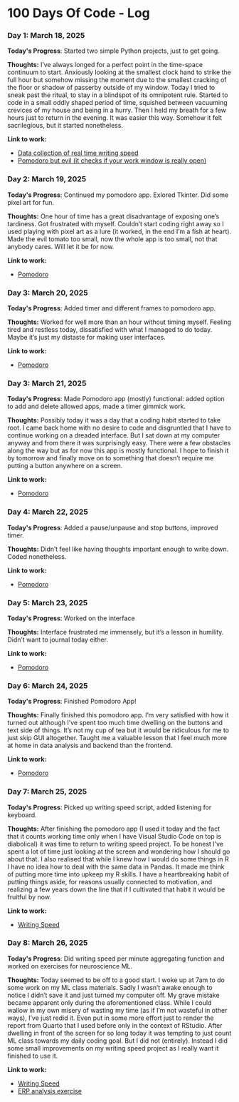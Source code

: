 # 100 Days Of Code - Log

### Day 1: March 18, 2025 

**Today's Progress**: Started two simple Python projects, just to get going.

**Thoughts:** I’ve always longed for a perfect point in the time-space continuum to start. Anxiously looking at the smallest clock hand to strike the full hour but somehow missing the moment due to the smallest cracking of the floor or shadow of passerby outside of my window. Today I tried to sneak past the ritual, to stay in a blindspot of its omnipotent rule. Started to code in a small oddly shaped period of time, squished between vacuuming crevices of my house and being in a hurry. Then I held my breath for a few hours just to return in the evening. 
It was easier this way. Somehow it felt sacrilegious, but it started nonetheless. 

**Link to work:** 
- [Data collection of real time writing speed](https://github.com/amklb/Writing-Speed)
- [Pomodoro but evil (it checks if your work window is really open)](https://github.com/amklb/Panopticon-Pomodoro)

### Day 2: March 19, 2025 

**Today's Progress**: Continued my pomodoro app. Exlored Tkinter. Did some pixel art for fun. 

**Thoughts:** One hour of time has a great disadvantage of exposing one’s tardiness. Got frustrated with myself. Couldn’t start coding right away so I used playing with pixel art as a lure (it worked, in the end I’m a fish at heart). Made the evil tomato too small, now the whole app is too small, not that anybody cares. Will let it be for now. 

**Link to work:** 
- [Pomodoro](https://github.com/amklb/Panopticon-Pomodoro)

### Day 3: March 20, 2025 

**Today's Progress**: Added timer and different frames to pomodoro app.

**Thoughts:** Worked for well more than an hour without timing myself. Feeling tired and restless today, dissatisfied with what I managed to do today. Maybe it’s just my distaste for making user interfaces. 

**Link to work:** 
- [Pomodoro](https://github.com/amklb/Panopticon-Pomodoro)

### Day 3: March 21, 2025 

**Today's Progress**: Made Pomodoro app (mostly) functional: added option to add and delete allowed apps, made a timer gimmick work. 

**Thoughts:** Possibly today it was a day that a coding habit started to take root. I came back home with no desire to code and disgruntled that I have to continue working on a dreaded interface. But I sat down at my computer anyway and from there it was surprisingly easy. There were a few obstacles along the way but as for now this app is mostly functional. I hope to finish it by tomorrow and finally move on to something that doesn’t require me putting a button anywhere on a screen. 

**Link to work:** 
- [Pomodoro](https://github.com/amklb/Panopticon-Pomodoro)

### Day 4: March 22, 2025 

**Today's Progress**: Added a pause/unpause and stop buttons, improved timer.

**Thoughts:** Didn’t feel like having thoughts important enough to write down. Coded nonetheless.

**Link to work:** 
- [Pomodoro](https://github.com/amklb/Panopticon-Pomodoro)

### Day 5: March 23, 2025 

**Today's Progress**: Worked on the interface

**Thoughts:** Interface frustrated me immensely, but it’s a lesson in humility. Didn’t want to journal today either.

**Link to work:** 
- [Pomodoro](https://github.com/amklb/Panopticon-Pomodoro)

### Day 6: March 24, 2025 

**Today's Progress**: Finished Pomodoro App!

**Thoughts:** Finally finished this pomodoro app. I’m very satisfied with how it turned out although I’ve spent too much time dwelling on the buttons and text side of things. It’s not my cup of tea but it would be ridiculous for me to just skip GUI altogether. Taught me a valuable lesson that I feel much more at home in data analysis and backend than the frontend. 

**Link to work:** 
- [Pomodoro](https://github.com/amklb/Panopticon-Pomodoro)

### Day 7: March 25, 2025 

**Today's Progress**: Picked up writing speed script, added listening for keyboard. 

**Thoughts:** After finishing the pomodoro app (I used it today and the fact that it counts working time only when I have Visual Studio Code on top is diabolical) it was time to return to writing speed project. To be honest I’ve spent a lot of time just looking at the screen and wondering how I should go about that. I also realised that while I knew how I would do some things in R I have no idea how to deal with the same data in Pandas. It made me think of putting more time into upkeep my R skills. I have a heartbreaking habit of putting things aside, for reasons usually connected to motivation, and realizing a few years down the line that if I cultivated that habit it would be fruitful by now.  

**Link to work:** 
- [Writing Speed](https://github.com/amklb/Writing-Speed)

### Day 8: March 26, 2025 

**Today's Progress**: Did writing speed per minute aggregating function and worked on exercises for neuroscience ML.

**Thoughts:** Today seemed to be off to a good start. I woke up at 7am to do some work on my ML class materials. Sadly I wasn’t awake enough to notice I didn’t save it and just turned my computer off. My grave mistake became apparent only during the aforementioned class. While I could wallow in my own misery of wasting my time (as if I’m not wasteful in other ways), I’ve just redid it. Even put in some more effort just to render the report from Quarto that I used before only in the context of RStudio. 
After dwelling in front of the screen for so long today it was tempting to just count ML class towards my daily coding goal. But I did not (entirely). Instead I did some small improvements on my writing speed project as I really want it finished to use it. 

**Link to work:** 
- [Writing Speed](https://github.com/amklb/Writing-Speed)
- [ERP analysis exercise](https://github.com/amklb/ML-neuroscience-class/tree/master/ERP)
